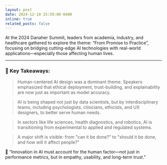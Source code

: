 ```yaml
---
layout: post
date: 2024-12-10 15:59:00-0400
inline: true
related_posts: false
---
```


At the 2024 Danaher Summit, leaders from academia, industry, and healthcare gathered to explore the theme: “From Promise to Practice”, focusing on bridging cutting-edge AI technologies with real-world applications—especially those affecting human lives.

---

### 🌟 Key Takeaways:

> Human-centered AI design was a dominant theme. Speakers emphasized that ethical deployment, trust-building, and explainability are now just as important as model accuracy.

> AI is being shaped not just by data scientists, but by interdisciplinary teams, including psychologists, clinicians, ethicists, and UX designers, to better serve human needs.

> In sectors like life sciences, health diagnostics, and robotics, AI is transitioning from experimental to applied and regulated systems.

> A major shift is visible: from "can it be done?" to "should it be done, and how will it affect people?"

💬 “Innovation in AI must account for the human factor—not just in performance metrics, but in empathy, usability, and long-term trust.”
